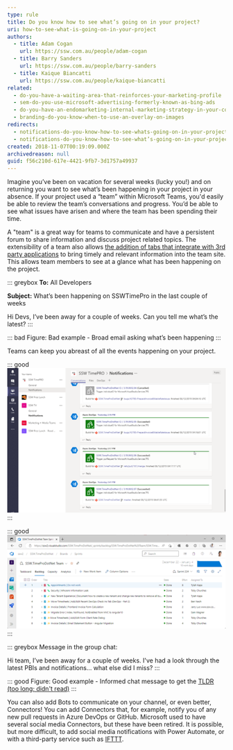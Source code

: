 ```yaml
---
type: rule
title: Do you know how to see what’s going on in your project?
uri: how-to-see-what-is-going-on-in-your-project
authors:
  - title: Adam Cogan
    url: https://ssw.com.au/people/adam-cogan
  - title: Barry Sanders
    url: https://ssw.com.au/people/barry-sanders
  - title: Kaique Biancatti
    url: https://ssw.com.au/people/kaique-biancatti
related:
  - do-you-have-a-waiting-area-that-reinforces-your-marketing-profile
  - sem-do-you-use-microsoft-advertising-formerly-known-as-bing-ads
  - do-you-have-an-endomarketing-internal-marketing-strategy-in-your-company
  - branding-do-you-know-when-to-use-an-overlay-on-images
redirects:
  - notifications-do-you-know-how-to-see-whats-going-on-in-your-project
  - notifications-do-you-know-how-to-see-what’s-going-on-in-your-project
created: 2018-11-07T00:19:09.000Z
archivedreason: null
guid: f56c210d-617e-4421-9fb7-3d1757a49937
---
```

Imagine you’ve been on vacation for several weeks (lucky you!) and on returning you want to see what’s been happening in your project in your absence. If your project used a “team” within Microsoft Teams, you'd easily be able to review the team’s conversations and progress. You’d be able to see what issues have arisen and where the team has been spending their time.

<!--endintro-->

A "team" is a great way for teams to communicate and have a persistent forum to share information and discuss project related topics. The extensibility of a team also allows [the addition of tabs that integrate with 3rd party applications](/add-the-right-tabs-when-creating-a-new-teams-conversation) to bring timely and relevant information into the team site. This allows team members to see at a glance what has been happening on the project.

::: greybox
**To:** All Developers

**Subject:** What’s been happening on SSWTimePro in the last couple of weeks

Hi Devs,
I’ve been away for a couple of weeks. Can you tell me what’s the latest?
:::

::: bad
Figure: Bad example - Broad email asking what’s been happening
:::

Teams can keep you abreast of all the events happening on your project.

::: good
![Figure: Good example - Look on Teams for conversations, builds, and deployments](Teams-Notifications.png)
:::

::: good
![Figure: Good example - Look back over the Sprints you missed to see what was worked on and completed](sprint-backlog.png)
:::

::: greybox
Message in the group chat:

Hi team,
I’ve been away for a couple of weeks. I've had a look through the latest PBIs and notifications... what else did I miss?
:::

::: good
Figure: Good example - Informed chat message to get the [TLDR (too long; didn't read)](https://www.dictionary.com/browse/tl-dr)
:::

You can also add Bots to communicate on your channel, or even better, Connectors! You can add Connectors that, for example, notify you of any new pull requests in Azure DevOps or GitHub. Microsoft used to have several social media Connectors, but these have been retired. It is possible, but more difficult, to add social media notifications with Power Automate, or with a third-party service such as [IFTTT](https://ifttt.com).
